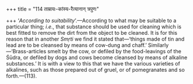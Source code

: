 +++
title = "114 ताम्रायः-कांस्य-रैत्यानान् त्रपुणः"

+++
‘*According to suitability*’.—According to what may be suitable to a
particular thing; *i.e*., that substance should be used for cleaning
which is best fitted to remove the dirt from the object to be cleaned.
It is for this reason that in another *Smṛti* we find it stated
that—‘things made of tin and lead are to be cleansed by means of
cow-dung and chaff.’ Similarly—‘Brass-articles smelt by the cow, or
defiled by the food-leavings of the Śūdra, or defiled by dogs and cows
become cleansed by means of alkaline substances.’ It is with a view to
this that we have the various varieties of alkalines, such as those
prepared out of gruel, or of pomegranates and so forth.—(113).


